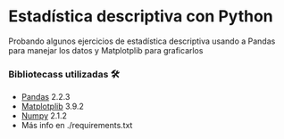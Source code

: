 # Estadística descriptiva con Python
Probando algunos ejercicios de estadística descriptiva usando a Pandas para manejar los datos y Matplotplib para graficarlos


### Bibliotecass utilizadas 🛠️
- [Pandas](https://pandas.pydata.org/) 2.2.3
- [Matplotplib](https://matplotlib.org/) 3.9.2
- [Numpy](https://numpy.org/) 2.1.2
- Más info en ./requirements.txt